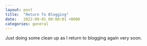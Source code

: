 ```yaml
---
layout: post
title:  "Return To Blogging"
date:   2022-09-01 00:00:01 +0000
categories: general
---
```

Just doing some clean up as I return to blogging again very soon.
